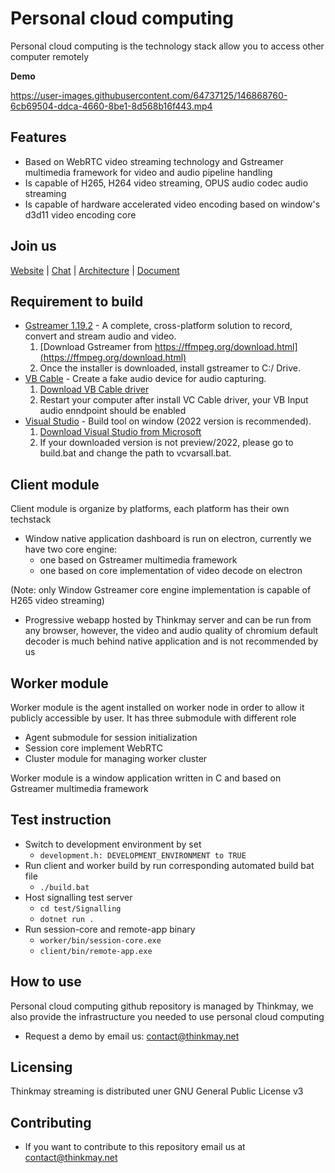 Personal cloud computing
===================================
Personal cloud computing is the technology stack allow you to access other computer remotely

**Demo**

https://user-images.githubusercontent.com/64737125/146868760-6cb69504-ddca-4660-8be1-8d568b16f443.mp4


Features
--------------
- Based on WebRTC video streaming technology and Gstreamer multimedia framework for video and audio pipeline handling
- Is capable of H265, H264 video streaming, OPUS audio codec audio streaming 
- Is capable of hardware accelerated video encoding based on window's d3d11 video encoding core 

Join us
-----------
[Website](https://www.thinkmay.net) |
[Chat](https://join.slack.com/t/thinkmayworkspace/shared_invite/zt-ywglslgj-fQb4Po4JagVaHbZ8wwiqpg) |
[Architecture](https://miro.com/app/board/o9J_lTKComc=/?invite_link_id=202014558866) |
[Document](https://thinkonmay.notion.site/5a4909c660374a4ca0286d766bf3b9f1?v=bd0da1b672c14c6fbe2f2ad4d29b99b7)

Requirement to build
-------------------------
  - [Gstreamer 1.19.2](https://gstreamer.freedesktop.org/) - A complete, cross-platform solution to record, convert and stream audio and video.
    1. [Download Gstreamer from https://ffmpeg.org/download.html](https://ffmpeg.org/download.html) 
    2. Once the installer is downloaded, install gstreamer to C:/ Drive.
  - [VB Cable](https://vb-audio.com/Cable) - Create a fake audio device for audio capturing.  
    1. [Download VB Cable driver](https://download.vb-audio.com/Download_MAC/VBCable_MACDriver_Pack108.zip) 
    2. Restart your computer after install VC Cable driver, your VB Input audio enndpoint should be enabled
  - [Visual Studio](https://visualstudio.microsoft.com/) - Build tool on window (2022 version is recommended).  
    1. [Download Visual Studio from Microsoft](https://visualstudio.microsoft.com/thank-you-downloading-visual-studio/?sku=Community&rel=17#install) 
    2. If your downloaded version is not preview/2022, please go to build.bat and change the path to vcvarsall.bat.

Client module
----------------
Client module is organize by platforms, each platform has their own techstack


* Window native application dashboard is run on electron, currently we have two core engine: 
  * one based on Gstreamer multimedia framework 
  * one based on core implementation of video decode on electron 
  
(Note: only Window Gstreamer core engine implementation is capable of H265 video streaming)

* Progressive webapp hosted by Thinkmay server and can be run from any browser, however, the video and audio quality of chromium default decoder is much behind native application and is not recommended by us 




Worker module
--------------
Worker module is the agent installed on worker node in order to allow it publicly accessible by user. It has three submodule with different role
* Agent submodule for session initialization
* Session core implement WebRTC
* Cluster module for managing worker cluster


Worker module is a window application written in C and based on Gstreamer multimedia framework



Test instruction
---------------
* Switch to development environment by set
  * `development.h: DEVELOPMENT_ENVIRONMENT to TRUE`
* Run client and worker build by run corresponding automated build bat file
  * `./build.bat`
* Host signalling test server
  * `cd test/Signalling`
  * `dotnet run .`
* Run session-core and remote-app binary
  * `worker/bin/session-core.exe`
  * `client/bin/remote-app.exe`



How to use
-----------
Personal cloud computing github repository is managed by Thinkmay, we also provide the infrastructure you needed to use personal cloud computing  

- Request a demo by email us: contact@thinkmay.net

Licensing
-----------
Thinkmay streaming is distributed uner GNU General Public License v3

Contributing
-----------
- If you want to contribute to this repository email us at contact@thinkmay.net
